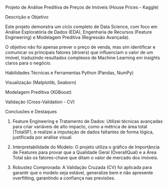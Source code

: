 Projeto de Análise Preditiva de Preços de Imóveis (House Prices - Kaggle)

Descrição e Objetivo

Este projeto demonstra um ciclo completo de Data Science, com foco em Análise Exploratória de Dados (EDA), Engenharia de Recursos (Feature Engineering) e Modelagem Preditiva (Regressão Avançada).

O objetivo não foi apenas prever o preço de venda, mas sim identificar e comunicar os principais fatores (drivers) que influenciam o valor de um imóvel, traduzindo resultados complexos de Machine Learning em insights claros para o negócio.

Habilidades Técnicas e Ferramentas
Python (Pandas, NumPy)

Visualização (Matplotlib, Seaborn)

Modelagem Preditiva (XGBoost)

Validação (Cross-Validation - CV)

Conclusões e Destaques 

1. Feature Engineering e Tratamento de Dados: Utilizei técnicas avançadas para criar variáveis de alto impacto, como a métrica de área total (TotalSF), e realizei a imputação de dados faltantes de forma lógica, justificada por análise visual.

2. Interpretabilidade do Modelo: O projeto utiliza o gráfico de Importância de Features para provar que a Qualidade Geral (OverallQual) e a Área Total são os fatores-chave que ditam o valor de mercado dos imóveis.

3. Robustez Comprovada: A Validação Cruzada (CV) foi aplicada para garantir que o modelo seja estável, generalize bem e não apresente overfitting, garantindo a confiança nas previsões.
